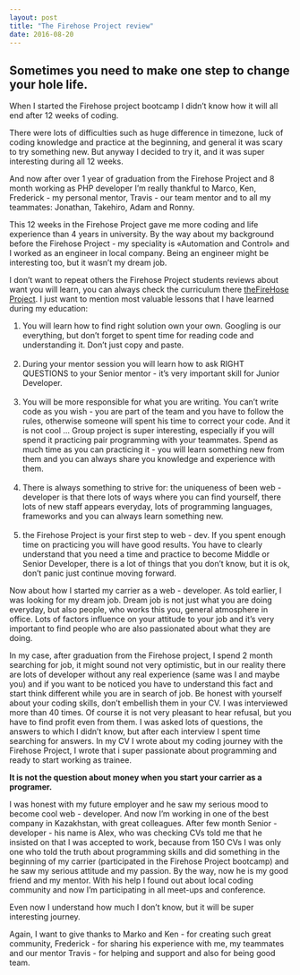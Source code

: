 ```yaml
---
layout: post
title: "The Firehose Project review"
date: 2016-08-20
---
```

<h2><b>Sometimes you need to make one step to change your hole life.</b></h2>

When I started the Firehose project bootcamp I didn’t know how it will all end after 12 weeks of coding.

There were lots of difficulties such as huge difference in timezone, luck of coding knowledge and practice at the beginning, and general it was scary to try something new. But anyway I decided to try it, and it was super interesting during all 12 weeks.

And now after over 1 year of graduation from the Firehose Project and 8 month working as PHP developer I’m really thankful to Marco, Ken, Frederick - my personal mentor, Travis - our team mentor and to all my teammates: Jonathan, Takehiro, Adam and Ronny.

This 12 weeks in the Firehose Project gave me more coding and life experience than 4 years in university. By the way about my background before the Firehose Project - my speciality is «Automation and Control» and I worked as an engineer in local company. Being an engineer might be interesting too, but it wasn’t my dream job.

I don’t want to repeat others the Firehose Project students reviews about want you will learn, you can always check the curriculum there <a href="http://www.thefirehoseproject.com">theFireHose Project</a>. I just want to mention most valuable lessons that I have learned during my education:
<ol>
	<li>You will learn how to find right solution own your own. Googling is our everything, but don’t forget to spent time for reading code and understanding it. Don’t just copy and paste.</li><br>
	<li>During your mentor session you will learn how to ask RIGHT QUESTIONS to your Senior mentor - it’s very important skill for Junior Developer.</li><br>
	<li>You will be more responsible for what you are writing. You can’t write code as you wish - you are part of the team and you have to follow the rules, otherwise someone will spent his time to correct your code. And it is not cool … Group project is super interesting, especially if you will spend it practicing pair programming with your teammates. Spend as much time as you can practicing it - you will learn something new from them and you can always share you knowledge and experience with them.</li><br>
	<li>There is always something to strive for: the uniqueness of been web - developer is that there lots of ways where you can find yourself, there lots of new staff appears everyday, lots of programming languages, frameworks and you can always learn something new.</li><br>
	<li>the Firehose Project is your first step to web - dev. If you spent enough time on practicing you will have good results. You have to clearly understand that you need a time and practice to become Middle or Senior Developer, there is a lot of things that you don’t know, but it is ok, don’t panic just continue moving forward.</li>
</ol>

Now about how I started my carrier as a web - developer. As told earlier, I was looking for my dream job. Dream job is not just what you are doing everyday, but also people, who works this you, general atmosphere in office. Lots of factors influence on your attitude to your job and it’s very important to find people who are also passionated about what they are doing.

In my case, after graduation from the Firehose project, I spend 2 month searching for job, it might sound not very optimistic, but in our reality there are lots of developer without any real experience (same was I and maybe you) and if you want to be noticed you have to understand this fact and start think different while you are in search of job. Be honest with yourself about your coding skills, don’t embellish them in your CV. I was interviewed more than 40 times. Of course it is not very pleasant to hear refusal, but you have to find profit even from them. I was asked lots of questions, the answers to which I didn’t know, but after each interview I spent time searching for answers. In my CV I wrote about my coding journey with the Firehose Project, I wrote that i super passionate about programming and ready to start working as trainee.

<b>It is not the question about money when you start your carrier as a programer.</b>

I was honest with my future employer and he saw my serious mood to become cool web - developer. And now I’m working in one of the best company in Kazakhstan, with great colleagues. After few month Senior - developer - his name is Alex, who was checking CVs told me that he insisted on that I was accepted to work, because from 150 CVs I was only one who told the truth about programming skills and did something in the beginning of my carrier (participated in the Firehose Project bootcamp) and he saw my serious attitude and my passion. By the way, now he is my good friend and my mentor. With his help I found out about local coding community and now I’m participating in all meet-ups and conference.

Even now I understand how much I don’t know, but it will be super interesting journey.

Again, I want to give thanks to Marko and Ken - for creating such great community, Frederick - for sharing his experience with me, my teammates and our mentor Travis - for helping and support and also for being good team.
